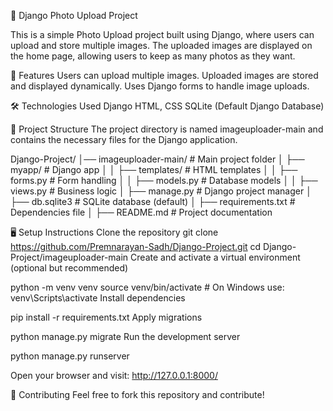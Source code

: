 📸 Django Photo Upload Project

This is a simple Photo Upload project built using Django, where users can upload and store multiple images. The uploaded images are displayed on the home page, allowing users to keep as many photos as they want.


🚀 Features
Users can upload multiple images.
Uploaded images are stored and displayed dynamically.
Uses Django forms to handle image uploads.

🛠️ Technologies Used
Django
HTML, CSS
SQLite (Default Django Database)


📂 Project Structure
The project directory is named imageuploader-main and contains the necessary files for the Django application.

Django-Project/ │── imageuploader-main/ # Main project folder │ ├── myapp/ # Django app │ │ ├── templates/ # HTML templates │ │ ├── forms.py # Form handling │ │ ├── models.py # Database models │ │ ├── views.py # Business logic │ ├── manage.py # Django project manager │ ├── db.sqlite3 # SQLite database (default) │ ├── requirements.txt # Dependencies file │ ├── README.md # Project documentation

🖥️ Setup Instructions
Clone the repository
git clone https://github.com/Premnarayan-Sadh/Django-Project.git
cd Django-Project/imageuploader-main
Create and activate a virtual environment (optional but recommended)

python -m venv venv source venv/bin/activate # On Windows use: venv\Scripts\activate Install dependencies

pip install -r requirements.txt Apply migrations

python manage.py migrate Run the development server

python manage.py runserver

Open your browser and visit: http://127.0.0.1:8000/

🤝 Contributing Feel free to fork this repository and contribute!
